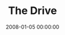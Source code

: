 ---
layout: series
series: "The Drive"
permalink: "/the-drive/"
title: "The Drive"
date: 2008-01-05 00:00:00
endDate: 2008-01-27 00:00:00
description: "\"Practice like you play\" is a favorite mantra of coaches. It's easy to connect this idea to the world of sports, but the reality is that results in every aspect of life are often directly tied to the disciplines we practice. Join us in January as we explore some of the basic fundamentals of living a life that matters."
src: "http://s3.amazonaws.com/crossroads-media/images/legacy/content/90x90.jpg"
---